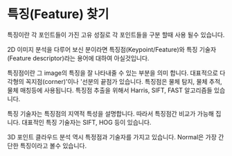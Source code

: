 # 특징(Feature) 찾기 

특징이란 각 포인트들이 가진 고유 성질로 각 포인트들을 구분 할때 사용 될수 있습니다. 

2D 이미지 분석을 다루어 보신 분이라면 특징점(Keypoint/Feature)와 특징 기술자(Feature descriptor)라는 용어에 대하여 아실것입니다. 

특징점이란 그 image의 특징을 잘 나타내줄 수 있는 부분을 의미 합니다. 대표적으로 다각형의 꼭지점(corner)'이나 '선분의 끝점가 있습니다. 특징점은 물체 탐지, 물체 추적, 물체 매칭등에 사용됩니다. 특징점 추출을 위해서  Harris, SIFT, FAST 알고리즘들 있습니다. 

특징 기술자는 특징점의 지역적 특성을 설명합니다. 따라서 특징점간 비교가 가능해 집니다. 대표적인 특징 기술자는 SIFT, HOG 등이 있습니다. 

3D 포인트 클라우드 분석 역시 특정점과 기술자를 가지고 있습니다. Normal은 가장 간단한 특징이라고 볼수 있습니다. 


